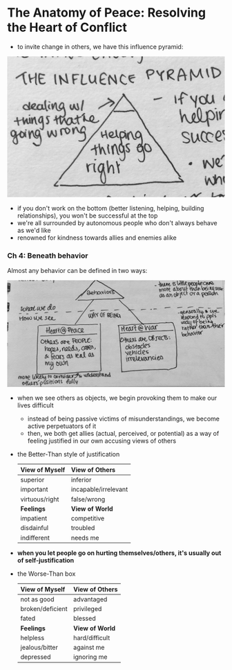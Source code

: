 # The Anatomy of Peace: Resolving the Heart of Conflict

* to invite change in others, we have this influence pyramid:

<img src="imgs/the-influence-pyramid.jpg">

* if you don't work on the bottom (better listening, helping, building relationships), you won't be successful at the top
* we're all surrounded by autonomous people who don't always behave as we'd like
* renowned for kindness towards allies and enemies alike

### Ch 4: Beneath behavior

Almost any behavior can be defined in two ways:

<img src="imgs/beneath-behavior.jpg">

* when we see others as objects, we begin provoking them to make our lives difficult

  * instead of being passive victims of misunderstandings, we become active perpetuators of it
  * then, we both get allies (actual, perceived, or potential) as a way of feeling justified in our own accusing views of others

* the Better-Than style of justification

  | **View of Myself** | **View of Others**   |
  | ------------------ | -------------------- |
  | superior           | inferior             |
  | important          | incapable/irrelevant |
  | virtuous/right     | false/wrong          |
  | **Feelings**       | **View of World**    |
  | impatient          | competitive          |
  | disdainful         | troubled             |
  | indifferent        | needs me             |

* **when you let people go on hurting themselves/others, it's usually out of self-justification**

* the Worse-Than box

  | **View of Myself** | **View of Others** |
  | ------------------ | ------------------ |
  | not as good        | advantaged         |
  | broken/deficient   | privileged         |
  | fated              | blessed            |
  | **Feelings**       | **View of World**  |
  | helpless           | hard/difficult     |
  | jealous/bitter     | against me         |
  | depressed          | ignoring me        |


